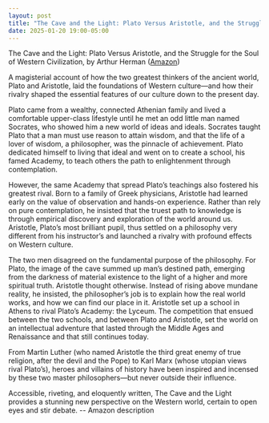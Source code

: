 ```yaml
---
layout: post
title: "The Cave and the Light: Plato Versus Aristotle, and the Struggle for the Soul..."
date: 2025-01-20 19:00-05:00
---
```

The Cave and the Light: Plato Versus Aristotle, and the Struggle for the Soul of Western Civilization, by Arthur Herman ([Amazon](https://www.amazon.com/Cave-Light-Aristotle-Struggle-Civilization/dp/0553385666/))

A magisterial account of how the two greatest thinkers of the ancient world, Plato and Aristotle, laid the foundations of Western culture—and how their rivalry shaped the essential features of our culture down to the present day.

Plato came from a wealthy, connected Athenian family and lived a comfortable upper-class lifestyle until he met an odd little man named Socrates, who showed him a new world of ideas and ideals. Socrates taught Plato that a man must use reason to attain wisdom, and that the life of a lover of wisdom, a philosopher, was the pinnacle of achievement. Plato dedicated himself to living that ideal and went on to create a school, his famed Academy, to teach others the path to enlightenment through contemplation.

However, the same Academy that spread Plato’s teachings also fostered his greatest rival. Born to a family of Greek physicians, Aristotle had learned early on the value of observation and hands-on experience. Rather than rely on pure contemplation, he insisted that the truest path to knowledge is through empirical discovery and exploration of the world around us. Aristotle, Plato’s most brilliant pupil, thus settled on a philosophy very different from his instructor’s and launched a rivalry with profound effects on Western culture.

The two men disagreed on the fundamental purpose of the philosophy. For Plato, the image of the cave summed up man’s destined path, emerging from the darkness of material existence to the light of a higher and more spiritual truth. Aristotle thought otherwise. Instead of rising above mundane reality, he insisted, the philosopher’s job is to explain how the real world works, and how we can find our place in it. Aristotle set up a school in Athens to rival Plato’s Academy: the Lyceum. The competition that ensued between the two schools, and between Plato and Aristotle, set the world on an intellectual adventure that lasted through the Middle Ages and Renaissance and that still continues today.

From Martin Luther (who named Aristotle the third great enemy of true religion, after the devil and the Pope) to Karl Marx (whose utopian views rival Plato’s), heroes and villains of history have been inspired and incensed by these two master philosophers—but never outside their influence.

Accessible, riveting, and eloquently written, The Cave and the Light provides a stunning new perspective on the Western world, certain to open eyes and stir debate.
\-\- Amazon description
